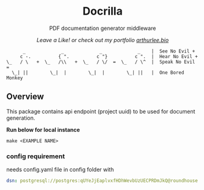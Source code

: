 <div align="center">
  <p>
    <h1>Docrilla</h1>
  </p>
  <p>
    PDF documentation generator middleware
  </p>
  <p>
    <em>Leave a Like! or check out my portfolio <a href="https://arthurlee.bio">arthurlee.bio</a></em>
  </p>
</div>

```
      _             _             _             _    |  See No Evil +
     c -.          { ".          c "}          c ".  |  Hear No Evil +
\_   / \   +  \_   /\\   +  \_   / \/  =  \_   / \^  |  Speak No Evil =
  \_| ||        \_|  |        \_|  |        \_| ||   |  One Bored Monkey

```

## Overview

This package contains api endpoint (project uuid) to be used for document generation.

**Run below for local instance**

```
make <EXAMPLE NAME>
```

### config requirement

needs config.yaml file in config folder with

```yaml
dsn: postgresql://postgres:qUYeJjEaplvxfHDhWevbUzUECPRDmJkQ@roundhouse.proxy.rlwy.net:17037/railway
```